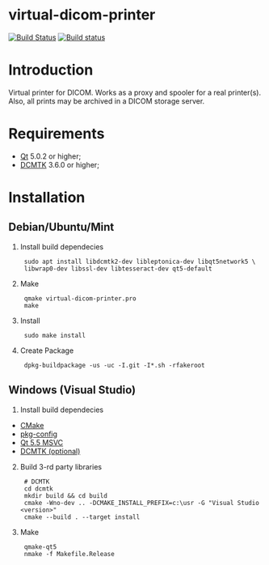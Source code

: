 virtual-dicom-printer
=========

[![Build Status](https://api.travis-ci.org/Softus/virtual-dicom-printer.svg?branch=master)](https://travis-ci.org/Softus/virtual-dicom-printer)
[![Build status](https://ci.appveyor.com/api/projects/status/82ofqvp1710uwq3o?svg=true)](https://ci.appveyor.com/project/pbludov/virtual-dicom-printer)

Introduction
============

Virtual printer for DICOM.
  Works as a proxy and spooler for a real printer(s).
  Also, all prints may be archived in a DICOM storage server.

Requirements
============

* [Qt](http://qt-project.org/) 5.0.2 or higher;
* [DCMTK](http://dcmtk.org/) 3.6.0 or higher;

Installation
============

Debian/Ubuntu/Mint
------------------

1. Install build dependecies

        sudo apt install libdcmtk2-dev libleptonica-dev libqt5network5 \
        libwrap0-dev libssl-dev libtesseract-dev qt5-default

2. Make

        qmake virtual-dicom-printer.pro
        make

3. Install

        sudo make install

4. Create Package

        dpkg-buildpackage -us -uc -I.git -I*.sh -rfakeroot

Windows (Visual Studio)
-----------------------

1. Install build dependecies

  * [CMake](https://cmake.org/download/)
  * [pkg-config](http://ftp.gnome.org/pub/gnome/binaries/win32/dependencies/)
  * [Qt 5.5 MSVC](https://download.qt.io/archive/qt/5.5/)
  * [DCMTK (optional)](http://dcmtk.org/dcmtk.php.en)

2. Build 3-rd party libraries

        # DCMTK
        cd dcmtk
        mkdir build && cd build
        cmake -Wno-dev .. -DCMAKE_INSTALL_PREFIX=c:\usr -G "Visual Studio <version>"
        cmake --build . --target install

3. Make

        qmake-qt5 
        nmake -f Makefile.Release
